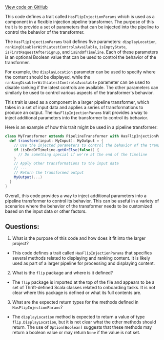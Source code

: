 [View code on GitHub](https://github.com/misbahsy/the-algorithm/product-mixer/component-library/src/main/scala/com/twitter/product_mixer/component_library/pipeline/candidate/flexible_injection_pipeline/transformer/FlipInjectionParams.scala)

This code defines a trait called `HasFlipInjectionParams` which is used as a component in a flexible injection pipeline transformer. The purpose of this trait is to provide a set of parameters that can be injected into the pipeline to control the behavior of the transformer. 

The `HasFlipInjectionParams` trait defines five parameters: `displayLocation`, `rankingDisablerWithLatestControlsAvailable`, `isEmptyState`, `isFirstRequestAfterSignup`, and `isEndOfTimeline`. Each of these parameters is an optional Boolean value that can be used to control the behavior of the transformer. 

For example, the `displayLocation` parameter can be used to specify where the content should be displayed, while the `rankingDisablerWithLatestControlsAvailable` parameter can be used to disable ranking if the latest controls are available. The other parameters can similarly be used to control various aspects of the transformer's behavior. 

This trait is used as a component in a larger pipeline transformer, which takes in a set of input data and applies a series of transformations to produce an output. The `HasFlipInjectionParams` trait provides a way to inject additional parameters into the transformer to control its behavior. 

Here is an example of how this trait might be used in a pipeline transformer:

```scala
class MyTransformer extends PipelineTransformer with HasFlipInjectionParams {
  def transform(input: MyInput): MyOutput = {
    // Use the injected parameters to control the behavior of the transformer
    if (isEndOfTimeline.getOrElse(false)) {
      // Do something special if we're at the end of the timeline
    }
    // Apply other transformations to the input data
    // ...
    // Return the transformed output
    MyOutput(...)
  }
}
```

Overall, this code provides a way to inject additional parameters into a pipeline transformer to control its behavior. This can be useful in a variety of scenarios where the behavior of the transformer needs to be customized based on the input data or other factors.
## Questions: 
 1. What is the purpose of this code and how does it fit into the larger project?
- This code defines a trait called `HasFlipInjectionParams` that specifies several methods related to displaying and ranking content. It is likely used as part of a larger pipeline for processing and displaying content.

2. What is the `flip` package and where is it defined?
- The `flip` package is imported at the top of the file and appears to be a set of Thrift-defined Scala classes related to onboarding tasks. It is not clear where this package is defined or what its full contents are.

3. What are the expected return types for the methods defined in `HasFlipInjectionParams`?
- The `displayLocation` method is expected to return a value of type `flip.DisplayLocation`, but it is not clear what the other methods should return. The use of `Option[Boolean]` suggests that these methods may return a boolean value or may return `None` if the value is not set.